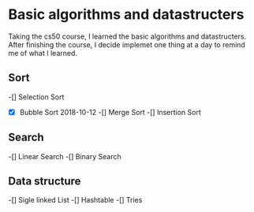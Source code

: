# Basic algorithms and datastructers

Taking the cs50 course, I learned the basic algorithms and datastructers. After finishing the course, I decide implemet one thing at a day to remind me of what I learned.

## Sort

-[] Selection Sort
-[x] Bubble Sort 2018-10-12
-[] Merge Sort
-[] Insertion Sort

## Search

-[] Linear Search
-[] Binary Search

## Data structure

-[] Sigle linked List
-[] Hashtable
-[] Tries
